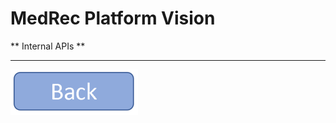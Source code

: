 **MedRec Platform Vision**
===================


** Internal APIs **


----------

<a href="landingpage" rel="Go back">![link text](back.png "Go Back")</a>

